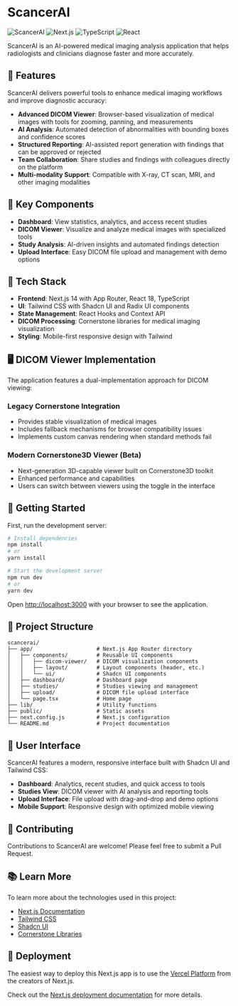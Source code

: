 # ScancerAI

![ScancerAI](https://img.shields.io/badge/ScancerAI-Medical%20Imaging%20Analysis-blue)
![Next.js](https://img.shields.io/badge/Next.js-14-black)
![TypeScript](https://img.shields.io/badge/TypeScript-5-blue)
![React](https://img.shields.io/badge/React-18-61DAFB)

ScancerAI is an AI-powered medical imaging analysis application that helps radiologists and clinicians diagnose faster and more accurately.

## 🚀 Features

ScancerAI delivers powerful tools to enhance medical imaging workflows and improve diagnostic accuracy:

- **Advanced DICOM Viewer**: Browser-based visualization of medical images with tools for zooming, panning, and measurements
- **AI Analysis**: Automated detection of abnormalities with bounding boxes and confidence scores
- **Structured Reporting**: AI-assisted report generation with findings that can be approved or rejected
- **Team Collaboration**: Share studies and findings with colleagues directly on the platform
- **Multi-modality Support**: Compatible with X-ray, CT scan, MRI, and other imaging modalities

## 🏥 Key Components

- **Dashboard**: View statistics, analytics, and access recent studies
- **DICOM Viewer**: Visualize and analyze medical images with specialized tools
- **Study Analysis**: AI-driven insights and automated findings detection
- **Upload Interface**: Easy DICOM file upload and management with demo options

## 🔧 Tech Stack

- **Frontend**: Next.js 14 with App Router, React 18, TypeScript
- **UI**: Tailwind CSS with Shadcn UI and Radix UI components
- **State Management**: React Hooks and Context API
- **DICOM Processing**: Cornerstone libraries for medical imaging visualization
- **Styling**: Mobile-first responsive design with Tailwind

## 🖥️ DICOM Viewer Implementation

The application features a dual-implementation approach for DICOM viewing:

### Legacy Cornerstone Integration
- Provides stable visualization of medical images
- Includes fallback mechanisms for browser compatibility issues
- Implements custom canvas rendering when standard methods fail

### Modern Cornerstone3D Viewer (Beta)
- Next-generation 3D-capable viewer built on Cornerstone3D toolkit
- Enhanced performance and capabilities
- Users can switch between viewers using the toggle in the interface

## 🚦 Getting Started

First, run the development server:

```bash
# Install dependencies
npm install
# or
yarn install

# Start the development server
npm run dev
# or
yarn dev
```

Open [http://localhost:3000](http://localhost:3000) with your browser to see the application.

## 📁 Project Structure

```
scancerai/
├── app/                    # Next.js App Router directory
│   ├── components/         # Reusable UI components
│   │   ├── dicom-viewer/   # DICOM visualization components
│   │   ├── layout/         # Layout components (header, etc.)
│   │   └── ui/             # Shadcn UI components
│   ├── dashboard/          # Dashboard page
│   ├── studies/            # Studies viewing and management
│   ├── upload/             # DICOM file upload interface
│   └── page.tsx            # Home page
├── lib/                    # Utility functions
├── public/                 # Static assets
├── next.config.js          # Next.js configuration
└── README.md               # Project documentation
```

## 📱 User Interface

ScancerAI features a modern, responsive interface built with Shadcn UI and Tailwind CSS:

- **Dashboard**: Analytics, recent studies, and quick access to tools
- **Studies View**: DICOM viewer with AI analysis and reporting tools
- **Upload Interface**: File upload with drag-and-drop and demo options
- **Mobile Support**: Responsive design with optimized mobile viewing

## 🔄 Contributing

Contributions to ScancerAI are welcome! Please feel free to submit a Pull Request.

## 📚 Learn More

To learn more about the technologies used in this project:

- [Next.js Documentation](https://nextjs.org/docs)
- [Tailwind CSS](https://tailwindcss.com/docs)
- [Shadcn UI](https://ui.shadcn.com)
- [Cornerstone Libraries](https://cornerstonejs.org)

## 🚀 Deployment

The easiest way to deploy this Next.js app is to use the [Vercel Platform](https://vercel.com/new) from the creators of Next.js.

Check out the [Next.js deployment documentation](https://nextjs.org/docs/app/building-your-application/deploying) for more details.
